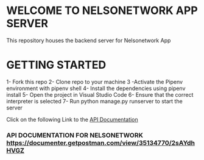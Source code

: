 # WELCOME TO NELSONETWORK APP SERVER

This repository houses the backend server for Nelsonetwork App

# GETTING STARTED
1- Fork this repo
2- Clone repo to your machine
3 -Activate the Pipenv environment with pipenv shell
4- Install the dependencies using pipenv install
5- Open the project in Visual Studio Code
6- Ensure that the correct interpreter is selected
7- Run python manage.py runserver to start the server

Click on the following Link to the [API Documentation](https://documenter.getpostman.com/view/35134770/2sAYdhHVGZ)

### API DOCUMENTATION FOR NELSONETWORK https://documenter.getpostman.com/view/35134770/2sAYdhHVGZ
